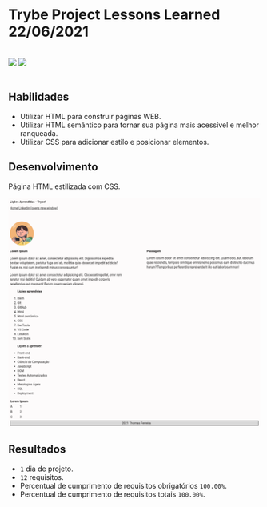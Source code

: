 # Trybe Project Lessons Learned 22/06/2021
<br>
<div style="display: inline_block">
  <img src="https://img.shields.io/badge/css3-0D1117?style=for-the-badge&logo=css3&logoColor=1572B6&logoWidth=20"/>
  <img src="https://img.shields.io/badge/html5-0D1117?style=for-the-badge&logo=html5&logoColor=E34F26&logoWidth=20"/>
</div>
<br>

## Habilidades

- Utilizar HTML para construir páginas WEB.
- Utilizar HTML semântico para tornar sua página mais acessível e melhor ranqueada.
- Utilizar CSS para adicionar estilo e posicionar elementos.

## Desenvolvimento
Página HTML estilizada com CSS.


![Imagem do site desenvolvido](./readme/images/print-screen-site.png "Site")

## Resultados

- `1` dia de projeto.
- `12` requisitos.
- Percentual de cumprimento de requisitos obrigatórios `100.00%`.
- Percentual de cumprimento de requisitos totais `100.00%`.
